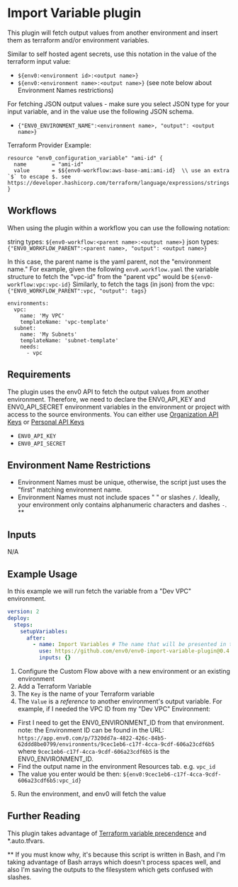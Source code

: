 # Import Variable plugin

This plugin will fetch output values from another environment and insert them as terraform and/or environment variables.

Similar to self hosted agent secrets, use this notation in the value of the terraform input value:

* `${env0:<environment id>:<output name>}`
* `${env0:<environment name>:<output name>}` (see note below about Environment Names restrictions)

For fetching JSON output values - make sure you select JSON type for your input variable, and in the value use the following JSON schema.
* `{"ENV0_ENVIRONMENT_NAME":<environment name>, "output": <output name>}`


Terraform Provider Example:

```
resource "env0_configuration_variable" "ami-id" {
  name        = "ami-id"
  value       = $${env0-workflow:aws-base-ami:ami-id}  \\ use an extra `$` to escape $. see https://developer.hashicorp.com/terraform/language/expressions/strings
}
```

## Workflows

When using the plugin within a workflow you can use the following notation:

string types: `${env0-workflow:<parent name>:<output name>}`
json types: `{"ENV0_WORKFLOW_PARENT":<parent name>, "output": <output name>}`

In this case, the parent name is the yaml parent, not the "environment name." 
For example, given the following `env0.workflow.yaml` the variable structure to fetch the "vpc-id" from the "parent vpc" would be `${env0-workflow:vpc:vpc-id}`
Similarly, to fetch the tags (in json) from the vpc: `{"ENV0_WORKFLOW_PARENT":vpc, "output": tags}`

```
environments:
  vpc: 
    name: 'My VPC'
    templateName: 'vpc-template'
  subnet:
    name: 'My Subnets'
    templateName: 'subnet-template'
    needs:
      - vpc

```

## Requirements

The plugin uses the env0 API to fetch the output values from another environment. Therefore, we need to declare the ENV0_API_KEY and ENV0_API_SECRET environment variables in the environment or project with access to the source environments. You can either use [Organization API Keys](https://docs.env0.com/docs/api-keys) or [Personal API Keys](https://docs.env0.com/reference/authentication#creating-a-personal-api-key)
* `ENV0_API_KEY`
* `ENV0_API_SECRET` 

## Environment Name Restrictions

* Environment Names must be unique, otherwise, the script just uses the "first" matching environment name.
* Environment Names must not include spaces " " or slashes `/`. Ideally, your environment only contains alphanumeric characters and dashes `-`. **

## Inputs

N/A

## Example Usage

In this example we will run fetch the variable from a "Dev VPC" environment.

```yaml
version: 2
deploy:
  steps:
    setupVariables:
      after:
        - name: Import Variables # The name that will be presented in the UI for this step
          use: https://github.com/env0/env0-import-variable-plugin@0.4.2
          inputs: {}

```
1. Configure the Custom Flow above with a new environment or an existing environment
2. Add a Terraform Variable
3. The `Key` is the name of your Terraform variable
4. The `Value` is a _reference_ to another environment's output variable.  For example, if I needed the VPC ID from my "Dev VPC" Environment:
  * First I need to get the ENV0_ENVIRONMENT_ID from that environment.
     note: the Environment ID can be found in the URL: `https://app.env0.com/p/7320dd7a-4822-426c-84b5-62ddd8be0799/environments/9cec1eb6-c17f-4cca-9cdf-606a23cdf6b5` where `9cec1eb6-c17f-4cca-9cdf-606a23cdf6b5` is the ENV0_ENVIRONMENT_ID.
  * Find the output name in the environment Resources tab.  e.g. `vpc_id`
  * The value you enter would be then: `${env0:9cec1eb6-c17f-4cca-9cdf-606a23cdf6b5:vpc_id}`
5. Run the environment, and env0 will fetch the value

## Further Reading

This plugin takes advantage of [Terraform variable precendence](https://developer.hashicorp.com/terraform/language/values/variables#variable-definition-precedence) and *.auto.tfvars. 


** If you must know why, it's because this script is written in Bash, and I'm taking advantage of Bash arrays which doesn't process spaces well, and also I'm saving the outputs to the filesystem which gets confused with slashes.
